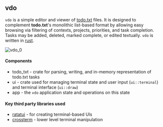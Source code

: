 
## vdo 

`vdo` is a simple editor and viewer of [todo.txt](https://github.com/todotxt/todo.txt "todo.txt format specification") files.  It is designed to complement **todo.txt**'s monolithic list-based format by allowing easy browsing via filtering of contexts, projects, priorities, and task completion.  Tasks may be added, deleted, marked complete, or edited textually. `vdo` is written in [rust](https://www.rust-lang.org/).

![vdo_0](https://github.com/keithroe/kdo/assets/775667/9d6f00ca-6d1b-4c14-879f-70313f1003db)

#### Components
- todo_txt - crate for parsing, writing, and in-memory representation of todo.txt tasks
- ui - crate used for managing terminal state and user input (`ui::terminal`) and terminal interface (`ui::draw`)
- app - the `vdo` application state and operations on this state

#### Key third party libraries used

- [ratatui](https://docs.rs/ratatui/latest/ratatui/) - for creating terminal-based UIs
- [crossterm](https://docs.rs/crossterm/latest/crossterm/) - lower level terminal manipulation


